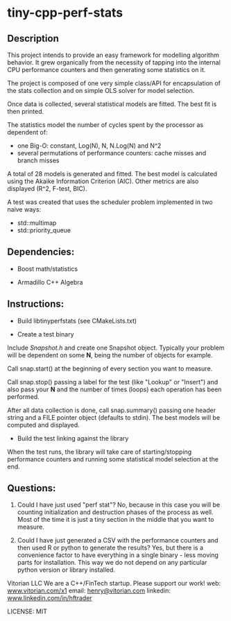 # tiny-cpp-perf-stats

## Description

This project intends to provide an easy framework for modelling algorithm behavior. It grew organically from the necessity of tapping into the internal CPU performance counters and then generating some statistics on it.

The project is composed of one very simple class/API for encapsulation of the stats collection and on simple OLS solver for model selection.

Once data is collected, several statistical models are fitted. The best fit is then printed.

The statistics model the number of cycles spent by the processor as dependent of:
- one Big-O: constant, Log(N), N, N.Log(N) and N^2
- several permutations of performance counters: cache misses and branch misses

A total of 28 models is generated and fitted. The best model is calculated using the Akaike Information Criterion (AIC). Other metrics are also displayed (R^2, F-test, BIC).

A test was created that uses the scheduler problem implemented in two naive ways:
- std::multimap
- std::priority_queue

## Dependencies:

- Boost math/statistics

- Armadillo C++ Algebra

## Instructions:

- Build libtinyperfstats (see CMakeLists.txt)

- Create a test binary

Include _Snapshot.h_ and create one Snapshot object. Typically your problem will be dependent on some **N**, being the number of objects for example.

Call snap.start() at the beginning of every section you want to measure.

Call snap.stop() passing a label for the test (like "Lookup" or "Insert") and also pass your **N** and the number of times (loops) each operation has been performed.

After all data collection is done, call snap.summary() passing one header string and a FILE pointer object (defaults to stdin). The best models will be computed and displayed.

- Build the test linking against the library

When the test runs, the library will take care of starting/stopping performance counters and running some statistical model selection at the end.

## Questions:

1) Could I have just used "perf stat"? No, because in this case you will be counting initialization and destruction phases of the process as well. Most of the time it is just a tiny section in the middle that you want to measure.

2) Could I have just generated a CSV with the performance counters and then used R or python to generate the results? Yes, but there is a convenience factor to have everything in a single binary - less moving parts for installation. This way we do not depend on any particular python version or library installed.


Vitorian LLC
We are a C++/FinTech startup. Please support our work!
web: www.vitorian.com/x1
email: henry@vitorian.com
linkedin: www.linkedin.com/in/hftrader

LICENSE: MIT